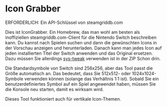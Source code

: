 # Icon Grabber

ERFORDERLICH: Ein API-Schlüssel von steamgriddb.com

Dies ist IconGrabber. Ein Homebrew, das man wohl am besten als inoffiziellen steamgriddb.com-Client für die Nintendo Switch beschreiben kann. Du kannst nach Spielen suchen und dann die gewünschten Icons in der Vorschau anzeigen und herunterladen. Danach kann man jedes Icon auf jeden installierten Titel der Switch anwenden und das Original ersetzen. Dazu müssen Sie allerdings [sys-tweak](https://gbatemp.net/threads/custom-game-icons-tutorial-and-sharing-hub-no-forwarders.574675/) verwenden ist in der ZIP Schon drin.


Die Standardsymbole von Switch sind 256x256, aber das Tool passt die Größe automatisch an. Das bedeutet, dass Sie 512x512- oder 1024x1024-Symbole verwenden können (solange das Verhältnis 1:1 ist). Sobald Sie ein benutzerdefiniertes Symbol auf ein Spiel angewendet haben, müssen Sie die Konsole neu starten, damit es wirksam wird.

Dieses Tool funktioniert auch für vertikale Icon-Themen.

